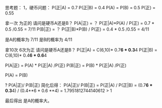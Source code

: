 思考题：
1，硬币问题：
P(正|A) = 0.7
P(正|B) = 0.4
P(A) = P(B) = 0.5
P(正) = 0.55

拿一次 为正的 请问是硬币A还是B？
P(A|正) = ？ P(正|A)*P(A) / P(正) = 0.7 * 0.5 /0.55 = 7/11
P(B|正) = ？ P(正|B)*P(B) / P(正) = 0.4 * 0.5 /0.55 = 4/11

是A的概率为 7/11
是B的概率为 4/11

拿10次 6次为正 请问是硬币A还是B？
P(正|A) = C(6,10)* 0.7**6 * 0.3**4
P(正|B) = C(6,10)* 0.4**6 * 0.6**4

P(A|正) = P(A) * P(正|A) /P(正) 
P(B|正) = P(B) * P(正|A) /P(正)

P(A) = P(B)

? P(A|正)/ P(B|正) 
简化后得：
P(A|正)/ P(B|正)  = P(正|A) / P(正|B) = (0.7**6 * 0.3**4) / (0.4**6 * 0.6 **4) 
=  1.7951812744140612 > 1

最后得出 是A的概率大。







